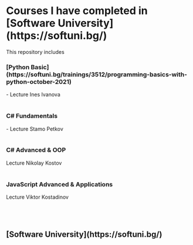 <p><h1> Courses I have completed in [Software University](https://softuni.bg/)</h1></p>

This repository includes

<h3>[Python Basic](https://softuni.bg/trainings/3512/programming-basics-with-python-october-2021)</h3> - Lecture Ines Ivanova
<br></br>
<h3>C# Fundamentals</h3> - Lecture Stamo Petkov
<br></br>
<h3>C# Advanced & OOP</h3> Lecture Nikolay Kostov
<br></br>
<h3>JavaScript Advanced & Applications</h3> Lecture Viktor Kostadinov
<br></br>
<br></br>

<h2> [Software University](https://softuni.bg/) </h2>
